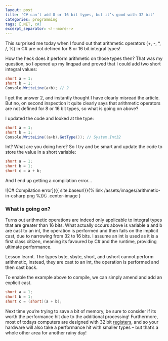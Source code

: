 ```yaml
---
layout: post
title: 'C# can’t add 8 or 16 bit types, but it’s good with 32 bit'
categories: programming
tags: [.NET, c#]
excerpt_separator: <!--more-->
---
```


This surprised me today when I found out that arithmetic operators (+, -, *, /, %) in C# are not defined for 8 or 16 bit integral types!

<!--more-->

How the heck does it perform arithmetic on those types then?
That was my question, so I opened up my linqpad and proved that I could add two short integral values:

```csharp
short a = 1;
short b = 1; 
Console.WriteLine(a+b); // 2
```

I get the answer 2, and instantly thought I have clearly misread the article. But no, on second inspection it quite clearly says that arithmetic operators are not defined for 8 or 16 bit types, so what is going on above?

I updated the code and looked at the type:

```csharp
short a = 1; 
short b = 1; 
Console.WriteLine((a+b).GetType()); // System.Int32
```

Int? What are you doing here? So I try and be smart and update the code to store the value in a short variable:

```csharp
short a = 1;
short b = 1; 
short c = a + b; 
```

And I end up getting a compilation error…

![C# Compilation error]({{ site.baseurl}}{% link /assets/images/arithmetic-in-csharp.png %}){: .center-image }

### What is going on?
Turns out arithmetic operations are indeed only applicable to integral types that are greater than 16 bits. What actually occurs above is variable a and b are cast to an int, the operation is performed and then fails on the implicit cast, due to narrowing from 32 to 16 bits. I assume an int is used as it is a first class citizen, meaning its favoured by C# and the runtime, providing ultimate performance.

Lesson learnt. The types byte, sbyte, short, and ushort cannot perform arithmetic, instead, they are cast to an int, the operation is performed and then cast back.

To enable the example above to compile, we can simply amend and add an explicit cast.

```csharp
short a = 1;
short b = 1; 
short c = (short)(a + b); 
```

Next time you’re trying to save a bit of memory, be sure to consider if its worth the performance hit due to the additional processing! Furthermore, most of todays computers are designed with 32 bit [registers](http://whatis.techtarget.com/definition/register), and so your hardware will also take a performance hit with smaller types – but that’s a whole other area for another rainy day!